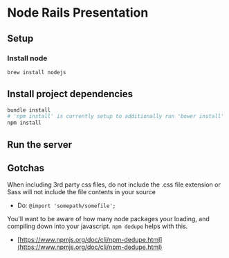 # Node Rails Presentation

## Setup

### Install node

```bash
brew install nodejs
```

## Install project dependencies
```bash
bundle install
# 'npm install' is currently setup to additionally run 'bower install'
npm install
```

## Run the server

## Gotchas

When including 3rd party css files, do not include the .css file extension or Sass will not include the file contents in your source
- Do:  `@import 'somepath/somefile';`

You'll want to be aware of how many node packages your loading, and compiling down into your javascript. `npm dedupe` helps with this.
- [https://www.npmjs.org/doc/cli/npm-dedupe.html](https://www.npmjs.org/doc/cli/npm-dedupe.html)
